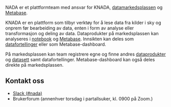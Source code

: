 NADA er et plattformteam med ansvar for KNADA, [datamarkedsplassen](https://data.intern.nav.no) og [Metabase](analyse/metabase.md).

KNADA er en plattform som tilbyr verktøy for å lese data fra kilder i sky og onprem før bearbeiding av data, enten i form av analyse eller transformasjon og deling av data.
Dataprodukter på markedsplassen kan analyseres i [notebook](analyse/notebook/index.md) og [Metabase](analyse/metabase.md).
Innsikten kan deles som [datafortellinger](analyse/datafortellinger.md) eller som Metabase-dashboard.

På markedsplassen kan team registrere egne og finne andres [dataprodukter](dataprodukter/dataprodukt.md) og [datasett](dataprodukter/dataprodukt.md#hva-er-et-datasett) samt datafortellinger.
Metabase-dashboard kan også deles direkte på markedsplassen.

## Kontakt oss

* [Slack (#nada)](https://nav-it.slack.com/archives/CGRMQHT50)
* Brukerforum (annenhver torsdag i partallsuker, kl. 0900 på Zoom.)

